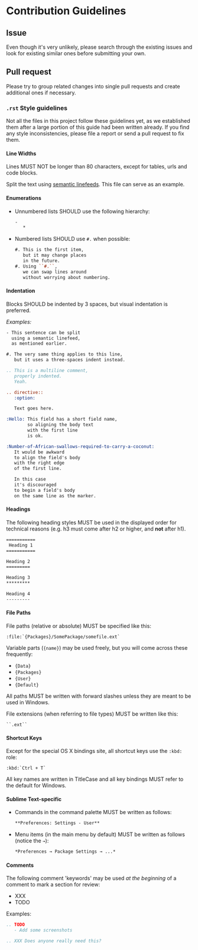 # Contribution Guidelines


## Issue

Even though it's very unlikely,
please search through the existing issues
and look for existing similar ones
before submitting your own.


## Pull request

Please try to group related changes into single pull requests
and create additional ones if necessary.


### `.rst` Style guidelines

Not all the files in this project
follow these guidelines yet,
as we established them
after a large portion of this guide had been written already.
If you find any style inconsistencies,
please file a report or send a pull request to fix them.

#### Line Widths

Lines MUST NOT be longer than 80 characters,
except for tables, urls and code blocks.

Split the text using [semantic linefeeds][].
This file can serve as an example.

[semantic linefeeds]: http://rhodesmill.org/brandon/2012/one-sentence-per-line/

#### Enumerations

- Unnumbered lists SHOULD use the following hierarchy:

  ```rst
  -
     *
  ```

- Numbered lists SHOULD use `#.` when possible:

  ```rst
  #. This is the first item,
     but it may change places
     in the future.
  #. Using ``#.``,
     we can swap lines around
     without worrying about numbering.
  ```

#### Indentation

Blocks SHOULD be indented by 3 spaces,
but visual indentation is preferred.

*Examples:*

```rst
- This sentence can be split
  using a semantic linefeed,
  as mentioned earlier.

#. The very same thing applies to this line,
   but it uses a three-spaces indent instead.

.. This is a multiline comment,
   properly indented.
   Yeah.

.. directive::
   :option:

   Text goes here.

:Hello: This field has a short field name,
        so aligning the body text
        with the first line
        is ok.

:Number-of-African-swallows-required-to-carry-a-coconut:
   It would be awkward
   to align the field's body
   with the right edge
   of the first line.

   In this case
   it's discouraged
   to begin a field's body 
   on the same line as the marker.
```

#### Headings

The following heading styles
MUST be used in the displayed order
for technical reasons
(e.g. h3 must come after h2 or higher,
and **not** after h1).

```rst
===========
 Heading 1
===========

Heading 2
=========

Heading 3
*********

Heading 4
---------
```

#### File Paths

File paths (relative or absolute)
MUST be specified like this:

    :file:`{Packages}/SomePackage/somefile.ext`

Variable parts (`{name}`) may be used freely,
but you will come across these frequently:

- `{Data}`
- `{Packages}`
- `{User}`
- `{Default}`

All paths MUST be written with forward slashes
unless they are meant to be used in Windows.

File extensions (when referring to file types)
MUST be written like this:

    ``.ext``

#### Shortcut Keys

Except for the special OS X bindings site,
all shortcut keys use the `:kbd:` role:

```
:kbd:`Ctrl + T`
```

All key names are written in TitleCase
and all key bindings MUST refer
to the default for Windows.

#### Sublime Text-specific

- Commands in the command palette
  MUST be written as follows:

  ```rst
  **Preferences: Settings - User**
  ```

- Menu items (in the main menu by default)
  MUST be written as follows (notice the `→`):

  ```rst
  *Preferences → Package Settings → ...*
  ```

#### Comments

The following comment 'keywords' may be used
*at the beginning* of a comment
to mark a section for review:

- XXX
- TODO

Examples:

```rst
.. TODO
   - Add some screenshots

.. XXX Does anyone really need this?
```
